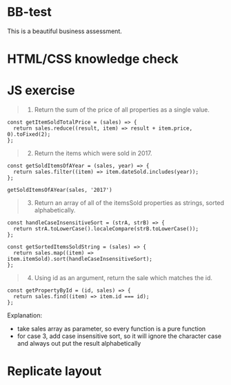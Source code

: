 # BB-test

This is a beautiful business assessment.

# HTML/CSS knowledge check

# JS exercise

> 1. Return the sum of the price of all properties as a single value.

```
const getItemSoldTotalPrice = (sales) => {
  return sales.reduce((result, item) => result + item.price, 0).toFixed(2);
};
```

> 2. Return the items which were sold in 2017.

```
const getSoldItemsOfAYear = (sales, year) => {
  return sales.filter((item) => item.dateSold.includes(year));
};

getSoldItemsOfAYear(sales, '2017')

```

> 3. Return an array of all of the itemsSold properties as strings, sorted alphabetically.

```
const handleCaseInsensitiveSort = (strA, strB) => {
  return strA.toLowerCase().localeCompare(strB.toLowerCase());
};

const getSortedItemsSoldString = (sales) => {
  return sales.map((item) => item.itemSold).sort(handleCaseInsensitiveSort);
};
```

> 4. Using id as an argument, return the sale which matches the id.

```
const getPropertyById = (id, sales) => {
  return sales.find((item) => item.id === id);
};
```

Explanation:

- take sales array as parameter, so every function is a pure function
- for case 3, add case insensitive sort, so it will ignore the character case and always out put the result alphabetically

# Replicate layout
